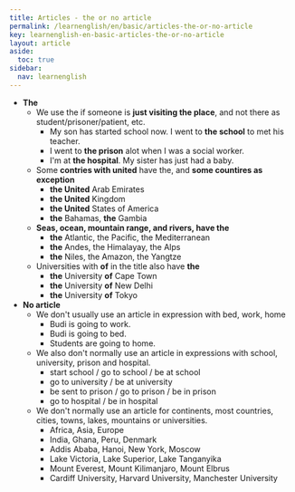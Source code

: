 ```yaml
---
title: Articles - the or no article
permalink: /learnenglish/en/basic/articles-the-or-no-article
key: learnenglish-en-basic-articles-the-or-no-article
layout: article
aside:
  toc: true
sidebar:
  nav: learnenglish
---
```

<!-- SECTION #4 -->
- **The**
	- We use the if someone is **just visiting the place**, and not there as student/prisoner/patient, etc.
		- My son has started school now. I went to **the school** to met his teacher.
		- I went to **the prison** alot when I was a social worker.
		- I'm at **the hospital**. My sister has just had a baby.
	- Some **contries with united** have the, and **some countires as exception**
		- **the United** Arab Emirates
		- **the United** Kingdom
		- **the United** States of America
		- **the** Bahamas, **the** Gambia
	- **Seas, ocean, mountain range, and rivers, have the**
		- **the** Atlantic, the Pacific, the Mediterranean
		- **the** Andes, the Himalayay, the Alps
		- **the** Niles, the Amazon, the Yangtze
	- Universities with **of** in the title also have **the**
		- **the** University **of** Cape Town
		- **the** University **of** New Delhi
		- **the** University **of** Tokyo
- **No article**
	- We don't usually use an article in expression with bed, work, home
		- Budi is going to work.
		- Budi is going to bed.
		- Students are going to home.
	- We also don't normally use an article in expressions with school, university, prison and hospital.
		- start school / go to school / be at school
		- go to university / be at university
		- be sent to prison / go to prison / be in prison
		- go to hospital / be in hospital
	- We don't normally use an article for continents, most countries, cities, towns, lakes, mountains or universities.
		- Africa, Asia, Europe
		- India, Ghana, Peru, Denmark
		- Addis Ababa, Hanoi, New York, Moscow
		- Lake Victoria, Lake Superior, Lake Tanganyika
		- Mount Everest, Mount Kilimanjaro, Mount Elbrus
		- Cardiff University, Harvard University, Manchester University